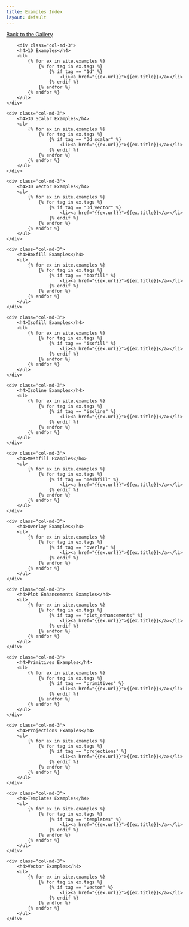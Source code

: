 ```yaml
---
title: Examples Index
layout: default
---
```


[Back to the Gallery](/gallery.html)

<div class="row">
    
        <div class="col-md-3">
        <h4>1D Examples</h4>
        <ul>
            {% for ex in site.examples %}
                {% for tag in ex.tags %}
                    {% if tag == "1d" %}
                        <li><a href="{{ex.url}}">{{ex.title}}</a></li>
                    {% endif %}
                {% endfor %}
            {% endfor %}
        </ul>
    </div>

    <div class="col-md-3">
        <h4>3D Scalar Examples</h4>
        <ul>
            {% for ex in site.examples %}
                {% for tag in ex.tags %}
                    {% if tag == "3d_scalar" %}
                        <li><a href="{{ex.url}}">{{ex.title}}</a></li>
                    {% endif %}
                {% endfor %}
            {% endfor %}
        </ul>
    </div>

    <div class="col-md-3">
        <h4>3D Vector Examples</h4>
        <ul>
            {% for ex in site.examples %}
                {% for tag in ex.tags %}
                    {% if tag == "3d_vector" %}
                        <li><a href="{{ex.url}}">{{ex.title}}</a></li>
                    {% endif %}
                {% endfor %}
            {% endfor %}
        </ul>
    </div>
    
    <div class="col-md-3">
        <h4>Boxfill Examples</h4>
        <ul>
            {% for ex in site.examples %}
                {% for tag in ex.tags %}
                    {% if tag == "boxfill" %}
                        <li><a href="{{ex.url}}">{{ex.title}}</a></li>
                    {% endif %}
                {% endfor %}
            {% endfor %}
        </ul>
    </div>
    
</div>
<div class="row">

    <div class="col-md-3">
        <h4>Isofill Examples</h4>
        <ul>
            {% for ex in site.examples %}
                {% for tag in ex.tags %}
                    {% if tag == "isofill" %}
                        <li><a href="{{ex.url}}">{{ex.title}}</a></li>
                    {% endif %}
                {% endfor %}
            {% endfor %}
        </ul>
    </div>
   
    <div class="col-md-3">
        <h4>Isoline Examples</h4>
        <ul>
            {% for ex in site.examples %}
                {% for tag in ex.tags %}
                    {% if tag == "isoline" %}
                        <li><a href="{{ex.url}}">{{ex.title}}</a></li>
                    {% endif %}
                {% endfor %}
            {% endfor %}
        </ul>
    </div>
    
    <div class="col-md-3">
        <h4>Meshfill Examples</h4>
        <ul>
            {% for ex in site.examples %}
                {% for tag in ex.tags %}
                    {% if tag == "meshfill" %}
                        <li><a href="{{ex.url}}">{{ex.title}}</a></li>
                    {% endif %}
                {% endfor %}
            {% endfor %}
        </ul>
    </div>
    
    <div class="col-md-3">
        <h4>Overlay Examples</h4>
        <ul>
            {% for ex in site.examples %}
                {% for tag in ex.tags %}
                    {% if tag == "overlay" %}
                        <li><a href="{{ex.url}}">{{ex.title}}</a></li>
                    {% endif %}
                {% endfor %}
            {% endfor %}
        </ul>
    </div>

</div>
<div class="row">

    <div class="col-md-3">
        <h4>Plot Enhancements Examples</h4>
        <ul>
            {% for ex in site.examples %}
                {% for tag in ex.tags %}
                    {% if tag == "plot_enhancements" %}
                        <li><a href="{{ex.url}}">{{ex.title}}</a></li>
                    {% endif %}
                {% endfor %}
            {% endfor %}
        </ul>
    </div>
    
    <div class="col-md-3">
        <h4>Primitives Examples</h4>
        <ul>
            {% for ex in site.examples %}
                {% for tag in ex.tags %}
                    {% if tag == "primitives" %}
                        <li><a href="{{ex.url}}">{{ex.title}}</a></li>
                    {% endif %}
                {% endfor %}
            {% endfor %}
        </ul>
    </div>
        
    <div class="col-md-3">
        <h4>Projections Examples</h4>
        <ul>
            {% for ex in site.examples %}
                {% for tag in ex.tags %}
                    {% if tag == "projections" %}
                        <li><a href="{{ex.url}}">{{ex.title}}</a></li>
                    {% endif %}
                {% endfor %}
            {% endfor %}
        </ul>
    </div>
    
    <div class="col-md-3">
        <h4>Templates Examples</h4>
        <ul>
            {% for ex in site.examples %}
                {% for tag in ex.tags %}
                    {% if tag == "templates" %}
                        <li><a href="{{ex.url}}">{{ex.title}}</a></li>
                    {% endif %}
                {% endfor %}
            {% endfor %}
        </ul>
    </div> 
       
</div>
<div class="row">       
            
    <div class="col-md-3">
        <h4>Vector Examples</h4>
        <ul>
            {% for ex in site.examples %}
                {% for tag in ex.tags %}
                    {% if tag == "vector" %}
                        <li><a href="{{ex.url}}">{{ex.title}}</a></li>
                    {% endif %}
                {% endfor %}
            {% endfor %}
        </ul>
    </div>

</div>
